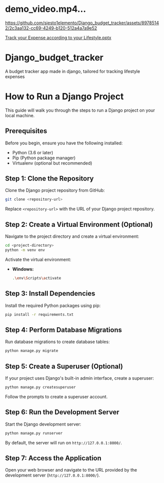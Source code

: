 # demo_video.mp4…
https://github.com/siesto1elemento/Django_budget_tracker/assets/89785142/2c3aa132-cc69-4249-b120-512a4a7a9e52


[Track your Expense according to your Lifestyle.pptx](https://github.com/siesto1elemento/Django_budget_tracker/files/14891203/Track.your.Expense.according.to.your.Lifestyle.pptx)



# Django_budget_tracker
A budget tracker app made in django, tailored for tracking lifestyle expenses

# How to Run a Django Project




This guide will walk you through the steps to run a Django project on your local machine.

## Prerequisites

Before you begin, ensure you have the following installed:

- Python (3.6 or later)
- Pip (Python package manager)
- Virtualenv (optional but recommended)

## Step 1: Clone the Repository

Clone the Django project repository from GitHub:

```bash
git clone <repository-url>
```

Replace `<repository-url>` with the URL of your Django project repository.

## Step 2: Create a Virtual Environment (Optional)

Navigate to the project directory and create a virtual environment:

```bash
cd <project-directory>
python -m venv env
```

Activate the virtual environment:

- **Windows:**
  ```bash
  .\env\Scripts\activate
  ```


## Step 3: Install Dependencies

Install the required Python packages using pip:

```bash
pip install -r requirements.txt
```

## Step 4: Perform Database Migrations

Run database migrations to create database tables:

```bash
python manage.py migrate
```

## Step 5: Create a Superuser (Optional)

If your project uses Django's built-in admin interface, create a superuser:

```bash
python manage.py createsuperuser
```

Follow the prompts to create a superuser account.

## Step 6: Run the Development Server

Start the Django development server:

```bash
python manage.py runserver
```

By default, the server will run on `http://127.0.0.1:8000/`.

## Step 7: Access the Application

Open your web browser and navigate to the URL provided by the development server (`http://127.0.0.1:8000/`).



